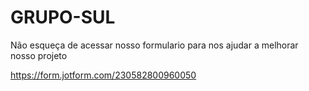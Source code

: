 # GRUPO-SUL
Não esqueça de acessar nosso formulario para nos ajudar a melhorar nosso projeto

https://form.jotform.com/230582800960050
